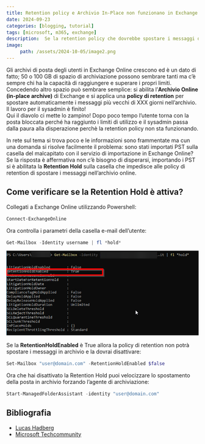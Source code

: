 ```yaml
---
title: Retention policy e Archivio In-Place non funzionano in Exchange Online
date: 2024-09-23
categories: [blogging, tutorial]
tags: [microsoft, m365, exchange]
description:  Se la retention policy che dovrebbe spostare i messaggi di posta elettronica nell'archivio In-Place di Exchange Online non funziona,  in questo articolo ti racconto come risolvere il problema.
image:
     path: /assets/2024-10-05/image2.png
---
```


Gli archivi di posta degli utenti in Exchange Online crescono ed è un dato di fatto; 50 o 100 GB di spazio di archiviazione possono sembrare tanti ma c’è sempre chi ha la capacità di raggiungere e superare i propri limiti.  
Concedendo altro spazio può sembrare semplice: si abilita l’**Archivio Online (in-place archive)** di Exchange e si applica una **policy di retention** per spostare automaticamente i messaggi più vecchi di XXX giorni nell’archivio. Il lavoro per il sysadmin è finito\!   
Qui il diavolo ci mette lo zampino\! Dopo poco tempo l’utente torna con la posta bloccata perché ha raggiunto i limiti di utilizzo e il sysadmin passa dalla paura alla disperazione perchè la retention policy non sta funzionando.

In rete sul tema si trova poco e le informazioni sono frammentate ma cun una domanda si risolve facilmente il problema: sono stati importati PST sulla casella del malcapitato con il servizio di importazione in Exchange Online?  
Se la risposta è affermativa non c’è bisogno di disperarsi, importando i PST si è abilitata la **Retention Hold** sulla casella che impedisce alle policy di retention di spostare i messaggi nell’archivio online.

## Come verificare se la Retention Hold è attiva?

Collegati a Exchange Online utilizzando Powershell:
 
```powershell
Connect-ExchangeOnline
```

Ora controlla i parametri della casella e-mail dell’utente:  

```powershell
Get-Mailbox -Identity username | fl *hold*  
```

![RetentionHoldEnabled](/assets/2024-10-05/image1.png)

Se la **RetentionHoldEnabled** è True allora la policy di retention non potrà spostare i messaggi in archivio e la dovrai disattivare:

```powershell
Set-Mailbox "user@domain.com" -RetentionHoldEnabled $false
```

Ora che hai disattivato la Retention Hold puoi velocizzare lo spostamento della posta in archivio forzando l’agente di archiviazione:

```powershell
Start-ManagedFolderAssistant -identity "user@domain.com"
```

## Bibliografia

- [Lucas Hadberg](https://hadberg.eu/exchange-online-retention-and-archiving-not-working/)  
- [Microsoft Techcommunity](https://techcommunity.microsoft.com/t5/microsoft-365/o365-online-archiving-not-working/m-p/96876)